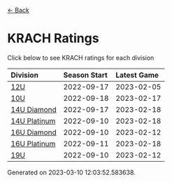 [<- Back](../readme.md)
# KRACH Ratings
Click below to see KRACH ratings for each division

| Division | Season Start | Latest Game |
| :-- | :-- | :-- |
| [12U](12U-ratings.md) | 2022-09-17 | 2023-02-05 |
| [10U](10U-ratings.md) | 2022-09-18 | 2023-02-17 |
| [14U Diamond](14U-Diamond-ratings.md) | 2022-09-17 | 2023-02-18 |
| [14U Platinum](14U-Platinum-ratings.md) | 2022-09-10 | 2023-02-18 |
| [16U Diamond](16U-Diamond-ratings.md) | 2022-09-10 | 2023-02-12 |
| [16U Platinum](16U-Platinum-ratings.md) | 2022-09-11 | 2023-02-18 |
| [19U](19U-ratings.md) | 2022-09-10 | 2023-02-12 |

Generated on 2023-03-10 12:03:52.583638.
